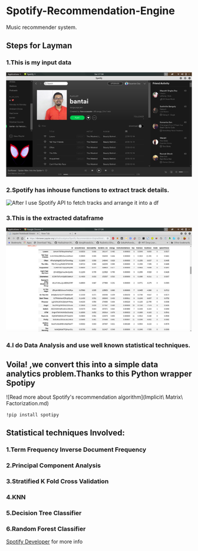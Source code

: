 # Spotify-Recommendation-Engine
Music recommender system.
## Steps for Layman
### 1.This is my input data
![This is my playlist I feed it to ](images/playlist_screenshot.png)
### 2.Spotify has inhouse functions to  extract track details.
![After I use Spotify API to fetch tracks and arrange it into a df ](https://developer.spotify.com/assets/WebAPI_intro.png)
### 3.This is the extracted dataframe
![Dataframe](images/dataframe_screenshot.png)
### 4.I do Data Analysis and use well known statistical techniques.

## Voila! ,we convert this into a simple data analytics problem.Thanks to this Python wrapper Spotipy

![Read more about Spotify's recommendation algorithm](Implicit\ Matrix\ Factorization.md)

```
!pip install spotipy
```

## Statistical techniques Involved:
### 1.Term Frequency Inverse Document Frequency
### 2.Principal Component Analysis
### 3.Stratified K Fold Cross Validation
### 4.KNN
### 5.Decision Tree Classifier
### 6.Random Forest Classifier
[Spotify Developer](https://beta.developer.spotify.com/documentation/web-api/) for more info 


